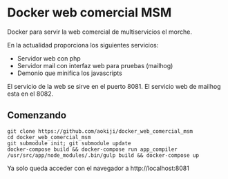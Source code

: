 # Docker web comercial MSM
Docker para servir la web comercial de multiservicios el morche.

En la actualidad proporciona los siguientes servicios:
 * Servidor web con php
 * Servidor mail con interfaz web para pruebas (mailhog)
 * Demonio que minifica los javascripts

El servicio de la web se sirve en el puerto 8081. El servicio web de mailhog esta en el 8082.

## Comenzando
```shell
git clone https://github.com/aokiji/docker_web_comercial_msm
cd docker_web_comercial_msm
git submodule init; git submodule update
docker-compose build && docker-compose run app_compiler /usr/src/app/node_modules/.bin/gulp build && docker-compose up
```

Ya solo queda acceder con el navegador a http://localhost:8081
